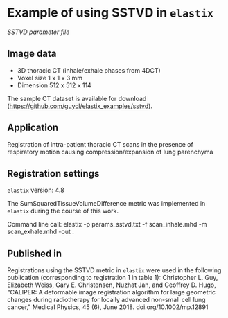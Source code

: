 # Example of using SSTVD in `elastix`

_SSTVD parameter file_

## Image data

* 3D thoracic CT (inhale/exhale phases from 4DCT)
* Voxel size 1 x 1 x 3 mm
* Dimension 512 x 512 x 114

The sample CT dataset is available for download (https://github.com/guycl/elastix_examples/sstvd).

## Application

Registration of intra-patient thoracic CT scans in the presence of respiratory motion causing compression/expansion of lung parenchyma

## Registration settings

`elastix` version: 4.8

The SumSquaredTissueVolumeDifference metric was implemented in `elastix` during the course of this work.

Command line call: elastix -p params_sstvd.txt -f scan_inhale.mhd -m scan_exhale.mhd -out .

## Published in

Registrations using the SSTVD metric in `elastix` were used in the following publication (corresponding to registration 1 in table 1):
Christopher L. Guy, Elizabeth Weiss, Gary E. Christensen, Nuzhat Jan, and Geoffrey D. Hugo, "CALIPER: A deformable image registration algorithm for large geometric changes during radiotherapy for locally advanced non-small cell lung cancer," Medical Physics, 45 (6), June 2018. doi.org/10.1002/mp.12891
